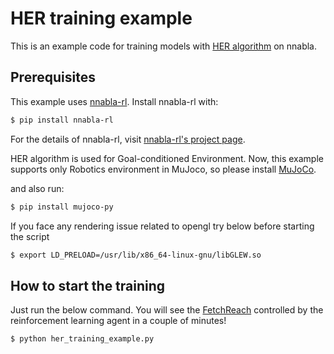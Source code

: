# HER training example

This is an example code for training models with [HER algorithm](https://arxiv.org/abs/1707.01495) on nnabla.

## Prerequisites

This example uses [nnabla-rl](https://github.com/sony/nnabla-rl).
Install nnabla-rl with:

```sh
$ pip install nnabla-rl
```

For the details of nnabla-rl, visit [nnabla-rl's project page](https://github.com/sony/nnabla-rl).

HER algorithm is used for Goal-conditioned Environment.
Now, this example supports only Robotics environment in MuJoco, so please install [MuJoCo](https://mujoco.org).

and also run:

```sh
$ pip install mujoco-py
```

If you face any rendering issue related to opengl try below before starting the script

```sh
$ export LD_PRELOAD=/usr/lib/x86_64-linux-gnu/libGLEW.so
```

## How to start the training

Just run the below command. You will see the [FetchReach](https://gym.openai.com/envs/FetchReach-v1/) controlled by the reinforcement learning agent in a couple of minutes!

```
$ python her_training_example.py
```
